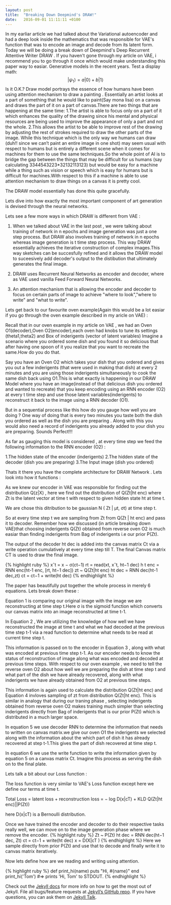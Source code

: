 ```yaml
---
layout: post
title:  "Breaking Down Deepmind's DRAW!"
date:   2016-09-01 11:11:11 +0100
---
```


In my earliar article we had talked about the Variational autoencoder and had a deep look inside the mathematics that was responsible for VAE's function that was to encode an image and decode from its latent form. Today we will be doing a break down of Deepmind's Deep Recurrent Attentive Writer DRAW . If you haven't gone through my article on VAE, i recommend you to go through it once which would make understanding this paper way to easiar.
Generative models in the recent years.
Test a display math:
$$
   |\psi_1\rangle = a|0\rangle + b|1\rangle
$$
Is it O.K.?
Draw model portrays the essence of how humans have been using attention mechanism to draw a painting . Essentially an artist looks at a part of something that he would like to paint(Say mona lisa) on a canvas and draws the part of it on a part of canvas.There are two things that are happening at the same time:
1.The artist is able to focus only on a part of it which enhances the quality of the drawing since his mental and physical resources are being used to improve the appearance of only a part and not the whole.
2.This allows the artist to be able to improve rest of the drawing by adjusting the rest of strokes required to draw the other parts of the image.
While this technique which is the only way we humans can draw (duh!! since we can’t paint an entire image in one shot) may seem usual with respect to humans but is entirely a different scene when it comes for machines for them to use the same techniques.So the whole point of AI is to bridge the gap between the things that may be difficult for us humans (say calculating 3344543223*32132113123) but would be easy for a machine while a thing such as vision or speech which is easy for humans but is difficult for machines.With respect to this if a machine is able to use attention mechanism to draw things on a canvas it is pretty cool.

The DRAW model essentially has done this quite gracefully.

Lets dive into how exactly the most important component of art generation is devised through the neural networks.

Lets see a few more ways in which DRAW is different from VAE :

1) When we talked about VAE in the last post , we were talking about training of network in n epochs and image generation was just a one step process. But DRAW also involves training of network in n epochs whereas image generation is t time step process. This way DRAW essentially achieves the iterative construction of complex images.This way sketches can be succesfully refined and it allows the DRAW model to suceesively add decoder's output to the distibution that ultimately generates the final image.

2) DRAW uses Recurrent Neural Networks as encoder and decoder, where as VAE used vanilla Feed Forward Neural Networks.

3) An attention mechanism that is allowing the encoder and decoder to focus on certain parts of image to achieve "where to look","where to write" and "what to write".

Lets get back to our favourite oven example(Again this would be a lot easiar if you go through the oven example described in my aricle on VAE) :

Recall that in our oven example in my article on VAE , we had an Oven O1(decoder),Oven O2(encoder),each oven had knobs to tune its settings (theta1,theta2) and Box of inderigents (vector of latent variables)
Imagine a scenario where you ordered some dish and you found it so delicious that after having one spoon of it you realize that you want to recreate the same.How do you do that.

Say you have an Oven O2 which takes your dish that you ordered and gives you out a few inderigents (that were used in making that dish) at every 2 minutes and you are using those 
inderigents simultaneously to cook the same dish back using O1.This is what exactly is happening in our DRAW Model where you have an image(instead of that delicious dish you ordered and wanted to recreate) that you keep encoding using an RNN encoder  (O2) at every t time step and use those latent variables(inderigents) to reconstruct it back to the image using a RNN decoder (O1).

But in a sequential process like this how do you gauge how well you are doing ? One way of doing that is every two minutes you taste both the dish you ordered as well as the dish you are preparing . Along with this you would also need a record of inderigents you already added to your dish you are preparing. Sounds Perfect!!!

As far as gauging this model is considered , at every time step we feed the following information to the RNN encoder (O2) :

1.The hidden state of the encoder (inderigents)
2.The hidden state of the decoder (dish you are preparing) 
3.The Input image (dish you ordered)

Thats it there you have the complete architecture for DRAW Network . Lets look into how it functions :

As we knew our encoder in VAE was responsible for finding out the distribution Q(z|X) , here we find out the distribution of Q(Zt|ht enc) where Zt is the latent vector at time t with respect to given hidden state ht at time t. 

We are chose this ditribution to be gaussian N ( Zt | µt, σt) at time step t.

So at every time step t we are sampling from Zt from Q(Zt | ht enc) and pass it to decoder. Remember how we discussed (in article breaking down VAE)that choosing inderigents Q(Zt) obtained from reverse oven O2 is much easiar than finding inderigents from Bag of inderigents i.e our prior P(Zt). 

The output of the decoder ht dec is added into the canvas matrix Ct via a write operation cumulatively at every time step till T. The final Canvas matrix CT is used to draw the final image.

{% highlight ruby %}
xˆt = x − σ(ct−1)
rt = read(xt, xˆt, ht−1 dec)
h t enc = RNN enc(ht-1 enc, [rt, ht−1 dec])
zt ~ Q(Zt|ht enc)
ht dec = RNN dec(ht-1 dec,zt)
ct = ct−1 + write(ht dec) 
{% endhighlight %}

The paper has beautifully put together the whole process in merely 6 equations.
Lets break down these :

Equation 1 is comparing our original image with the image we are reconstructing at time step t.Here σ is the sigmoid function which converts our canvas matrix into an image reconstructed at time t-1.

In Equation 2 , We are utilizing the knowledge of how well we have reconstructed the image at time t and what we had decoded at the previous time step t-1 via a read function to determine what needs to be read at current time step t. 

This information is passed on to the encoder in Equation 3 , along with what was encoded at previous time step t-1. As our encoder needs to know the status of reconstruction of image along what was encoded and decoded at previous time steps.
With respect to our oven example , we need to tell the reverse oven O2 about how well we are preparing the dish at time step t and what part of the dish we have already recovered, along with what inderigents we have already obtained from O2 at previous time steps. 

This information is again used to calculate the distribution Q(Zt|ht enc) and Equation 4 invloves sampling of zt from distribution Q(Zt|ht enc). This is similar in analogy that during our traning phase , selecting inderigents obtained from reverse oven O2 makes training much simpler than selecting inderigents directly from Bag of inderigents that is our prior P(Zt) which is distributed in a much larger space.

In equation 5 we use decoder RNN to determine the information that needs to written on canvas matrix.we give our oven O1 the inderigents we selected along with the information about the which part of dish it has already recovered at step t-1.This gives the part of dish recovered at time step t. 

In equation 6 we use the write function to write the information given by equation 5 on a canvas matrix Ct. Imagine this process as serving the dish on to the final plate. 

Lets talk a bit about our Loss function : 

The loss function is very similar to VAE's Loss function except here we define our terms at time t.

Total Loss = latent loss + reconstruction loss = − log D(x|cT) + KLD Q(Zt|ht enc)||P(Zt))

here D(x|cT) is a Bernoulli distribution.

Once we have trained the encoder and decoder to do their respective tasks really well, we can move on to the image generation phase where we remove the encoder.
{% highlight ruby %}
Zt ~ P(Zt)
ht dec = RNN dec(ht−1 dec, Zt)
ct = ct−1 + write(ht dec) 
x = D(X|cT ) 
{% endhighlight %}
Here we sample directly from prior P(Zt) and use that to decode and finally write it to canvas matrix iteratively.

Now lets define how are we reading and writing using attention.





{% highlight ruby %}
def print_hi(name)
  puts "Hi, #{name}"
end
print_hi('Tom')
#=> prints 'Hi, Tom' to STDOUT.
{% endhighlight %}

Check out the [Jekyll docs][jekyll-docs] for more info on how to get the most out of Jekyll. File all bugs/feature requests at [Jekyll’s GitHub repo][jekyll-gh]. If you have questions, you can ask them on [Jekyll Talk][jekyll-talk].

[jekyll-docs]: http://jekyllrb.com/docs/home
[jekyll-gh]:   https://github.com/jekyll/jekyll
[jekyll-talk]: https://talk.jekyllrb.com/
